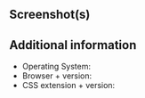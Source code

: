 <!--
- Language: German or english
- Tell which style the issue is about
- Tell if you use the UserCSS version from Github or the classic style from userstyles.org
- Make sure you use the latest version of the style
-->

<!-- Describe the issue here -->

## Screenshot(s)
<!-- Add a screenshot if possible -->

## Additional information
- Operating System: <!-- Windows 7 x64 -->
- Browser + version:  <!-- Firefox 59.0.3 -->
- CSS extension + version: <!-- Stylus 1.3.0 -->
